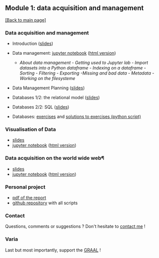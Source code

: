 ## Module 1: data acquisition and management

[[Back to main page]](../index.md)

### Data acquisition and management
- Introduction ([slides](pdf_lectures/Data_Acquisition_and_Management_1.pdf))

- Data management: [jupyter notebook](nb_lectures/M1-D1-DM.ipynb) ([html version](nb_lectures/M1-D1-DM.html))
    - *About data management - Getting used to Jupyter lab - Import datasets into a Python dataframe - Indexing on a dataframe - Sorting - Filtering - Exporting -Missing and bad data - Metadata - Working on the filesysteme*

- Data Management Planning ([slides](pdf_lectures/DataManagementPlanning.pdf))
- Databases 1/2: the relational model ([slides](pdf_lectures/Databases_1-relmod.pdf))
- Databases 2/2: SQL ([slides](pdf_lectures/Databases_2-sql.pdf))
- Databases: [exercises](pdf_lectures/Databases_exercises.pdf) and [solutions to exercises (python script)](pdf_lectures/Databases_access-sql.py)



### Visualisation of Data
- [slides](pdf_lectures/Data_Acquisition_and_Management_2.pdf)
- [jupyter notebook](nb_lectures/M1-D2-DV.ipynb) ([html version](nb_lectures/M1-D2-DV.html))

### Data acquisition on the world wide web¶
- [slides](pdf_lectures/Data_Acquisition_and_Management_3.pdf)
- [jupyter notebook](nb_lectures/M1-D3-WWW.ipynb) ([html version](nb_lectures/M1-D3-WWW.html))

### Personal project
- [pdf of the report](my_project/CAS-ADS-M1-Project_mzufferey.pdf)
- [github repository](https://github.com/marzuf/CAS_ADS/tree/master/CAS_2020_M1) with all scripts 

### Contact

Questions, comments or suggestions ? Don't hesitate to [contact me](zufferey.marie@bluewin.ch) !


### Varia

Last but most importantly, support the [GRAAL](http://graal-defenseanimale.org) !


